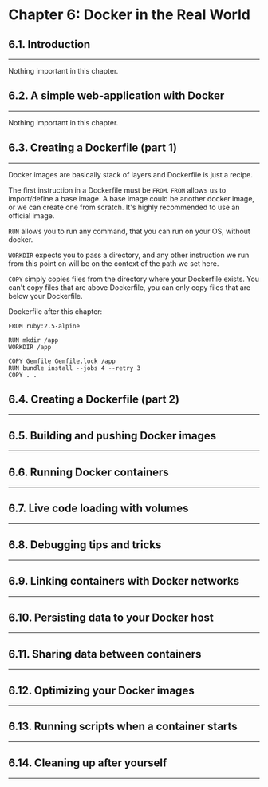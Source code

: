 # Chapter 6: Docker in the Real World

## 6.1. Introduction
--------------------

Nothing important in this chapter.

## 6.2. A simple web-application with Docker
--------------------------------------------

Nothing important in this chapter.

## 6.3. Creating a Dockerfile (part 1)
--------------------------------------

Docker images are basically stack of layers and Dockerfile is just a recipe.

The first instruction in a Dockerfile must be `FROM`. `FROM` allows us to import/define a base image. A base image could be another docker image, or we can create one from scratch. It's highly recommended to use an official image.

`RUN` allows you to run any command, that you can run on your OS, without docker.

`WORKDIR` expects you to pass a directory, and any other instruction we run from this point on will be on the context of the path we set here.

`COPY` simply copies files from the directory where your Dockerfile exists. You can't copy files that are above Dockerfile, you can only copy files that are below your Dockerfile.

Dockerfile after this chapter:

```
FROM ruby:2.5-alpine

RUN mkdir /app
WORKDIR /app

COPY Gemfile Gemfile.lock /app
RUN bundle install --jobs 4 --retry 3
COPY . .
```


## 6.4. Creating a Dockerfile (part 2)
--------------------------------------



## 6.5. Building and pushing Docker images
------------------------------------------



## 6.6. Running Docker containers
---------------------------------



## 6.7. Live code loading with volumes
--------------------------------------



## 6.8. Debugging tips and tricks
---------------------------------



## 6.9. Linking containers with Docker networks
-----------------------------------------------



## 6.10. Persisting data to your Docker host
--------------------------------------------



## 6.11. Sharing data between containers
----------------------------------------



## 6.12. Optimizing your Docker images
--------------------------------------



## 6.13. Running scripts when a container starts
------------------------------------------------



## 6.14. Cleaning up after yourself
-----------------------------------


